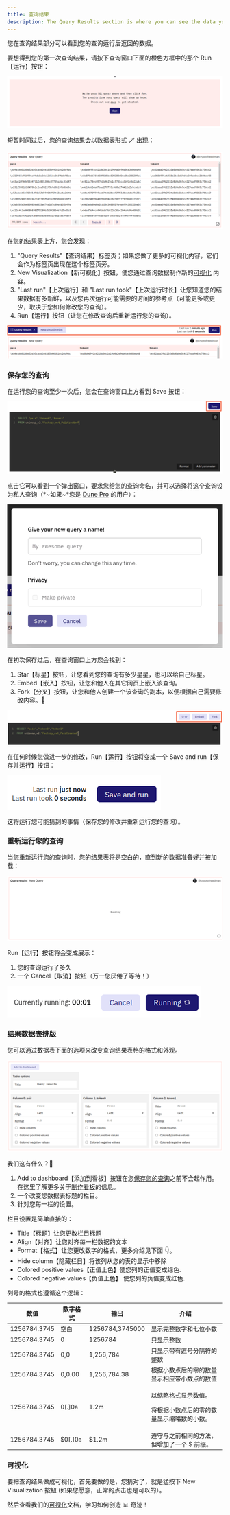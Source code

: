 ```yaml
---
title: 查询结果
description: The Query Results section is where you can see the data your Query returns after running it.您在查询结果部分可以看到您的查询运行后返回的数据。
---
```


您在查询结果部分可以看到您的查询运行后返回的数据。

要想得到您的第一次查询结果，请按下查询窗口下面的橙色方框中的那个 <span class="fk-btn-1">Run</span>【运行】按钮：

![first time run query example](images/first-time-run-query-example.png)

短暂时间过后，您的查询结果会以数据表形式 🪄 出现：

![query results example](images/query-results.png)

在您的结果表上方，您会发现：
  
  1. "Query Results"【查询结果】标签页；如果您做了更多的可视化内容，它们会作为标签页出现在这个标签页旁。
  2. <span class="fk-btn-2">New Visualization</span>【新可视化】按钮，使您通过查询数据制作新的[可视化](../visualizations) 内容。
  3. "Last run"【上次运行】和 "Last run took"【上次运行时长】让您知道您的结果数据有多新鲜，以及您再次运行可能需要的时间的参考点（可能更多或更少，取决于您如何修改您的查询）。
  4. <span class="fk-btn-1">Run</span>【运行】按钮（让您在修改查询后重新运行您的查询）。

![elements above query results](images/elements-above-query-results.png)

### 保存您的查询

在运行您的查询至少一次后，您会在查询窗口上方看到 <span class="fk-btn-1">Save</span> 按钮：

![a wild save button appears](images/a-wild-save-button-appears.png)

点击它可以看到一个弹出窗口，要求您给您的查询命名，并可以选择将这个查询设为私人查询（*~如果~*您是 [Dune Pro](../../reference/pro.md) 的用户）：

![first time saving query example](images/first-time-saving-query-popup.png)

在初次保存过后，在查询窗口上方您会找到：

1. <span class="fk-btn-3">Star</span>【标星】按钮，让您看到您的查询有多少星星，也可以给自己标星。
2. <span class="fk-btn-3">Embed</span>【嵌入】按钮，让您和他人在其它网页上嵌入该查询。
3. <span class="fk-btn-3">Fork</span>【分叉】按钮，让您和他人创建一个该查询的副本，以便根据自己需要修改内容。💖 

![star embed and fork buttons](images/star-embed-fork-buttons.png)

在任何时候您做进一步的修改，<span class="fk-btn-1">Run</span>【运行】按钮将变成一个 <span class="fk-btn-1">Save and run</span>【保存并运行】按钮：

![save and run button](images/save-and-run-button.png)

这将运行您可能猜到的事情（保存您的修改并重新运行您的查询）。

### 重新运行您的查询

当您重新运行您的查询时，您的结果表将是空白的，直到新的数据准备好并被加载：

![table results clear while running](images/table-clear-while-running.png)

<span class="fk-btn-1">Run</span>【运行】按钮将会变成展示：

1. 您的查询运行了多久
2. 一个 <span class="fk-btn-3">Cancel</span>【取消】按钮（万一您厌倦了等待！）

![run time counter buttons](images/run-time-counter-buttons.png)

### 结果数据表排版

您可以通过数据表下面的选项来改变查询结果表格的格式和外观。

![query results table options](images/query-results-table-options.png)

我们这有什么？👀

1. <span class="fk-btn-3">Add to dashboard</span>【添加到看板】按钮在您[保存您的查询](#saving-your-query)之前不会起作用。在这里了解更多关于[制作看板](../dashboards.md)的信息。
2. 一个改变您数据表标题的栏目。
3. 针对您每一栏的设置。

栏目设置是简单直接的：

- Title【标题】让您更改栏目标题
- Align【对齐】让您对齐每一栏数据的文本
- Format【格式】让您更改数字的格式，更多介绍见下面 👇。
- Hide column【隐藏栏目】将该列从您的表的显示中移除
- Colored positive values【正值上色】使您列的正值<span style="color: var(--success-green);">变成绿色</span>.
- Colored negative values【负值上色】 使您列的负值<span style="color: var(--danger-red);">变成红色</span>.

列号的格式也遵循这个逻辑：

| 数值        | 数字格式 | 输出      | 介绍                               |
| ------------ | ----------- | --------------- | ----------------------------------------------------------------------------------------------------------------------------------------------------- |
| 1256784.3745 | 空白  | 1256784,3745000 | 显示完整数字和七位小数    |
| 1256784.3745 | 0           | 1256784         | 只显示整数                                                                                                                            |
| 1256784.3745 | 0,0         | 1,256,784       | 只显示带有逗号分隔符的整数                                                                                                      |
| 1256784.3745 | 0,0.00      | 1,256,784.38    | 根据小数点后的零的数量显示相应带小数点的数值                                                                |
| 1256784.3745 | 0\[.]0a     | 1.2m            | <p>以缩略格式显示数值。</p><p>将根据小数点后的零的数量显示缩略数的小数。</p> |
| 1256784.3745 | $0\[.]0a    | $1.2m           | 遵守与之前相同的方法，但增加了一个 $ 前缀。                                                     |

### 可视化

要把查询结果做成可视化，首先要做的是，您猜对了，就是猛按下 <span class="fk-btn-2">New Visualization</span>  按钮 (如果您愿意，正常的点击也是可以的）。

然后查看我们的[可视化](../visualizations)文档，学习如何创造 📊 奇迹！